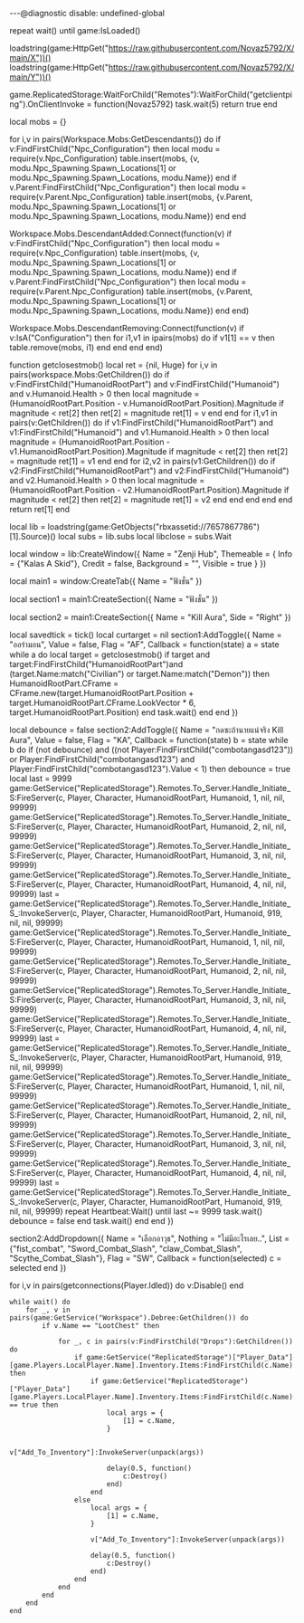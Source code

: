 ---@diagnostic disable: undefined-global

repeat wait() until game:IsLoaded() 

loadstring(game:HttpGet("https://raw.githubusercontent.com/Novaz5792/X/main/X"))() 
loadstring(game:HttpGet("https://raw.githubusercontent.com/Novaz5792/X/main/Y"))() 

game.ReplicatedStorage:WaitForChild("Remotes"):WaitForChild("getclientping").OnClientInvoke = function(Novaz5792) 
    task.wait(5)
    return true 
end

local mobs = {} 

for i,v in pairs(Workspace.Mobs:GetDescendants()) do 
    if v:FindFirstChild("Npc_Configuration") then
        local modu = require(v.Npc_Configuration) 
        table.insert(mobs, {v, modu.Npc_Spawning.Spawn_Locations[1] or modu.Npc_Spawning.Spawn_Locations, modu.Name})
    end 
    if v.Parent:FindFirstChild("Npc_Configuration") then
        local modu = require(v.Parent.Npc_Configuration) 
        table.insert(mobs, {v.Parent, modu.Npc_Spawning.Spawn_Locations[1] or modu.Npc_Spawning.Spawn_Locations, modu.Name})
    end 
end 

Workspace.Mobs.DescendantAdded:Connect(function(v)
    if v:FindFirstChild("Npc_Configuration") then
        local modu = require(v.Npc_Configuration) 
        table.insert(mobs, {v, modu.Npc_Spawning.Spawn_Locations[1] or modu.Npc_Spawning.Spawn_Locations, modu.Name})
    end 
    if v.Parent:FindFirstChild("Npc_Configuration") then
        local modu = require(v.Parent.Npc_Configuration) 
        table.insert(mobs, {v.Parent, modu.Npc_Spawning.Spawn_Locations[1] or modu.Npc_Spawning.Spawn_Locations, modu.Name})
    end 
end)

Workspace.Mobs.DescendantRemoving:Connect(function(v)
    if v:IsA("Configuration") then 
        for i1,v1 in ipairs(mobs) do 
            if v1[1] == v then 
                table.remove(mobs, i1)
            end 
        end 
    end 
end)

function getclosestmob()
    local ret = {nil, Huge} 
    for i,v in pairs(workspace.Mobs:GetChildren()) do 
        if v:FindFirstChild("HumanoidRootPart") and v:FindFirstChild("Humanoid") and v.Humanoid.Health > 0 then 
            local magnitude = (HumanoidRootPart.Position - v.HumanoidRootPart.Position).Magnitude 
            if magnitude < ret[2] then 
                ret[2] = magnitude 
                ret[1] = v 
            end 
        end 
        for i1,v1 in pairs(v:GetChildren()) do 
            if v1:FindFirstChild("HumanoidRootPart") and v1:FindFirstChild("Humanoid") and v1.Humanoid.Health > 0 then 
                local magnitude = (HumanoidRootPart.Position - v1.HumanoidRootPart.Position).Magnitude 
                if magnitude < ret[2] then 
                    ret[2] = magnitude 
                    ret[1] = v1
                end 
            end 
            for i2,v2 in pairs(v1:GetChildren()) do 
                if v2:FindFirstChild("HumanoidRootPart") and v2:FindFirstChild("Humanoid") and v2.Humanoid.Health > 0 then 
                    local magnitude = (HumanoidRootPart.Position - v2.HumanoidRootPart.Position).Magnitude 
                    if magnitude < ret[2] then 
                        ret[2] = magnitude 
                        ret[1] = v2
                    end 
                end 
            end 
        end 
    end 
    return ret[1]
end 


local lib = loadstring(game:GetObjects("rbxassetid://7657867786")[1].Source)()
local subs = lib.subs 
local libclose = subs.Wait

local window = lib:CreateWindow({
    Name = "Zenji Hub",
    Themeable = {
        Info = {"Kalas A Skid"},
        Credit = false, 
        Background = "",
        Visible = true
    }
})

local main1 = window:CreateTab({
    Name = "ฟังชั่น"
})

local section1 = main1:CreateSection({
    Name = "ฟังชั่น"
})

local section2 = main1:CreateSection({
    Name = "Kill Aura",
    Side = "Right"
})

local savedtick = tick()
local curtarget = nil 
section1:AddToggle({
    Name = "ออร่ามอน", 
    Value = false, 
    Flag = "AF", 
    Callback = function(state)
        a = state 
        while a do 
            local target = getclosestmob() 
            if target and target:FindFirstChild("HumanoidRootPart")and (target.Name:match("Civilian") or target.Name:match("Demon")) then 
                HumanoidRootPart.CFrame = CFrame.new(target.HumanoidRootPart.Position + target.HumanoidRootPart.CFrame.LookVector * 6, target.HumanoidRootPart.Position)
            end 
            task.wait()
        end 
    end 
})

local debounce = false 
section2:AddToggle({
    Name = "กดซะถ้านายแน่จริง Kill Aura", 
    Value = false, 
    Flag = "KA", 
    Callback = function(state)
        b = state 
        while b do 
            if (not debounce) and ((not Player:FindFirstChild("combotangasd123")) or Player:FindFirstChild("combotangasd123") and Player:FindFirstChild("combotangasd123").Value < 1) then 
                debounce = true 
                local last = 9999
                game:GetService("ReplicatedStorage").Remotes.To_Server.Handle_Initiate_S:FireServer(c, Player, Character, HumanoidRootPart, Humanoid, 1, nil, nil, 99999)
                game:GetService("ReplicatedStorage").Remotes.To_Server.Handle_Initiate_S:FireServer(c, Player, Character, HumanoidRootPart, Humanoid, 2, nil, nil, 99999)
                game:GetService("ReplicatedStorage").Remotes.To_Server.Handle_Initiate_S:FireServer(c, Player, Character, HumanoidRootPart, Humanoid, 3, nil, nil, 99999)
                game:GetService("ReplicatedStorage").Remotes.To_Server.Handle_Initiate_S:FireServer(c, Player, Character, HumanoidRootPart, Humanoid, 4, nil, nil, 99999)
                last = game:GetService("ReplicatedStorage").Remotes.To_Server.Handle_Initiate_S_:InvokeServer(c, Player, Character, HumanoidRootPart, Humanoid, 919, nil, nil, 99999)
                game:GetService("ReplicatedStorage").Remotes.To_Server.Handle_Initiate_S:FireServer(c, Player, Character, HumanoidRootPart, Humanoid, 1, nil, nil, 99999)
                game:GetService("ReplicatedStorage").Remotes.To_Server.Handle_Initiate_S:FireServer(c, Player, Character, HumanoidRootPart, Humanoid, 2, nil, nil, 99999)
                game:GetService("ReplicatedStorage").Remotes.To_Server.Handle_Initiate_S:FireServer(c, Player, Character, HumanoidRootPart, Humanoid, 3, nil, nil, 99999)
                game:GetService("ReplicatedStorage").Remotes.To_Server.Handle_Initiate_S:FireServer(c, Player, Character, HumanoidRootPart, Humanoid, 4, nil, nil, 99999)
                last = game:GetService("ReplicatedStorage").Remotes.To_Server.Handle_Initiate_S_:InvokeServer(c, Player, Character, HumanoidRootPart, Humanoid, 919, nil, nil, 99999)
                game:GetService("ReplicatedStorage").Remotes.To_Server.Handle_Initiate_S:FireServer(c, Player, Character, HumanoidRootPart, Humanoid, 1, nil, nil, 99999)
                game:GetService("ReplicatedStorage").Remotes.To_Server.Handle_Initiate_S:FireServer(c, Player, Character, HumanoidRootPart, Humanoid, 2, nil, nil, 99999)
                game:GetService("ReplicatedStorage").Remotes.To_Server.Handle_Initiate_S:FireServer(c, Player, Character, HumanoidRootPart, Humanoid, 3, nil, nil, 99999)
                game:GetService("ReplicatedStorage").Remotes.To_Server.Handle_Initiate_S:FireServer(c, Player, Character, HumanoidRootPart, Humanoid, 4, nil, nil, 99999)
                last = game:GetService("ReplicatedStorage").Remotes.To_Server.Handle_Initiate_S_:InvokeServer(c, Player, Character, HumanoidRootPart, Humanoid, 919, nil, nil, 99999)
                repeat Heartbeat:Wait() until last ~= 9999 
                task.wait()
                debounce = false 
            end 
            task.wait()
        end 
    end 
})

section2:AddDropdown({
    Name = "เลือกอาวุธ", 
    Nothing = "ไม่มีอะไรเลย..", 
    List = {"fist_combat", "Sword_Combat_Slash", "claw_Combat_Slash", "Scythe_Combat_Slash"}, 
    Flag = "SW", 
    Callback = function(selected)
        c = selected 
    end 
})

for i,v in pairs(getconnections(Player.Idled)) do 
    v:Disable()
end

    while wait() do
        for _, v in pairs(game:GetService("Workspace").Debree:GetChildren()) do
            if v.Name == "LootChest" then
    
                for _, c in pairs(v:FindFirstChild("Drops"):GetChildren()) do
                    if game:GetService("ReplicatedStorage")["Player_Data"][game.Players.LocalPlayer.Name].Inventory.Items:FindFirstChild(c.Name) then
                        if game:GetService("ReplicatedStorage")["Player_Data"][game.Players.LocalPlayer.Name].Inventory.Items:FindFirstChild(c.Name):FindFirstChild("CanHaveMoreThenOne").Value == true then
                            local args = {
                                [1] = c.Name,
                            }
    
                            v["Add_To_Inventory"]:InvokeServer(unpack(args))
    
                            delay(0.5, function()
                                c:Destroy()
                            end)
                        end
                    else
                        local args = {
                            [1] = c.Name,
                        }
    
                        v["Add_To_Inventory"]:InvokeServer(unpack(args))
    
                        delay(0.5, function()
                            c:Destroy()
                        end)
                    end
                end
            end
        end
    end
